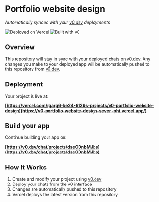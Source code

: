 # Portfolio website design

*Automatically synced with your [v0.dev](https://v0.dev) deployments*

[![Deployed on Vercel](https://img.shields.io/badge/Deployed%20on-Vercel-black?style=for-the-badge&logo=vercel)](https://vercel.com/rgarg6-be24-6129s-projects/v0-portfolio-website-design)
[![Built with v0](https://img.shields.io/badge/Built%20with-v0.dev-black?style=for-the-badge)](https://v0.dev/chat/projects/dseODnbMJbs)

## Overview

This repository will stay in sync with your deployed chats on [v0.dev](https://v0.dev).
Any changes you make to your deployed app will be automatically pushed to this repository from [v0.dev](https://v0.dev).

## Deployment

Your project is live at:

**[https://vercel.com/rgarg6-be24-6129s-projects/v0-portfolio-website-design](https://v0-portfolio-website-design-seven-phi.vercel.app/)**

## Build your app

Continue building your app on:

**[https://v0.dev/chat/projects/dseODnbMJbs](https://v0.dev/chat/projects/dseODnbMJbs)**

## How It Works

1. Create and modify your project using [v0.dev](https://v0.dev)
2. Deploy your chats from the v0 interface
3. Changes are automatically pushed to this repository
4. Vercel deploys the latest version from this repository

